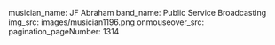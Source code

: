 musician_name: JF Abraham
band_name: Public Service Broadcasting
img_src: images/musician1196.png
onmouseover_src: 
pagination_pageNumber: 1314